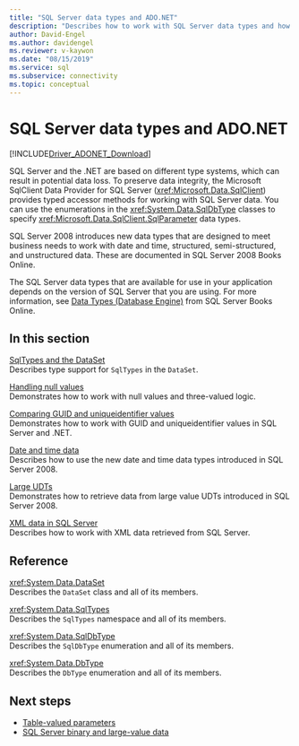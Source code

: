 ```yaml
---
title: "SQL Server data types and ADO.NET"
description: "Describes how to work with SQL Server data types and how they interact with .NET data types."
author: David-Engel
ms.author: davidengel
ms.reviewer: v-kaywon
ms.date: "08/15/2019"
ms.service: sql
ms.subservice: connectivity
ms.topic: conceptual
---
```

# SQL Server data types and ADO.NET

[!INCLUDE[Driver_ADONET_Download](../../../includes/driver_adonet_download.md)]

SQL Server and the .NET are based on different type systems, which can result in potential data loss. To preserve data integrity, the Microsoft SqlClient Data Provider for SQL Server (<xref:Microsoft.Data.SqlClient>) provides typed accessor methods for working with SQL Server data. You can use the enumerations in the <xref:System.Data.SqlDbType> classes to specify <xref:Microsoft.Data.SqlClient.SqlParameter> data types.  
  
SQL Server 2008 introduces new data types that are designed to meet business needs to work with date and time, structured, semi-structured, and unstructured data. These are documented in SQL Server 2008 Books Online.  
  
The SQL Server data types that are available for use in your application depends on the version of SQL Server that you are using. For more information, see [Data Types (Database Engine)](/previous-versions/sql/sql-server-2008-r2/ms187594(v=sql.105)) from SQL Server Books Online.
  
## In this section  
[SqlTypes and the DataSet](sqltypes-dataset.md)  
Describes type support for `SqlTypes` in the `DataSet`.  
  
[Handling null values](handle-null-values.md)  
Demonstrates how to work with null values and three-valued logic.  
  
[Comparing GUID and uniqueidentifier values](compare-guid-uniqueidentifier-values.md)  
Demonstrates how to work with GUID and uniqueidentifier values in SQL Server and .NET.  
  
[Date and time data](date-time-data.md)  
Describes how to use the new date and time data types introduced in SQL Server 2008.  
  
[Large UDTs](large-udts.md)  
Demonstrates how to retrieve data from large value UDTs introduced in SQL Server 2008.  
  
[XML data in SQL Server](xml-data-sql-server.md)  
Describes how to work with XML data retrieved from SQL Server.  
  
## Reference  
<xref:System.Data.DataSet>  
Describes the `DataSet` class and all of its members.  
  
<xref:System.Data.SqlTypes>  
Describes the `SqlTypes` namespace and all of its members.  
  
<xref:System.Data.SqlDbType>  
Describes the `SqlDbType` enumeration and all of its members.  
  
<xref:System.Data.DbType>  
Describes the `DbType` enumeration and all of its members.  
  
## Next steps
- [Table-valued parameters](table-valued-parameters.md)
- [SQL Server binary and large-value data](sql-server-binary-large-value-data.md)